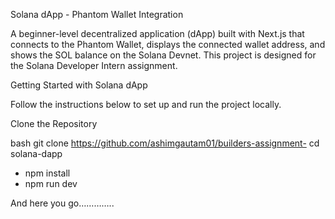  Solana dApp - Phantom Wallet Integration

A beginner-level decentralized application (dApp) built with Next.js  that connects to the Phantom Wallet, displays the connected wallet address, and shows the SOL balance on the Solana Devnet. This project is designed for the Solana Developer Intern assignment.


Getting Started with Solana dApp

Follow the instructions below to set up and run the project locally.

Clone the Repository

bash
git clone https://github.com/ashimgautam01/builders-assignment- cd solana-dapp
- npm install 
- npm run dev

And here you go…………..
